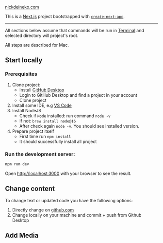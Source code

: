 [nickdeineko.com](nickdeineko.com)

This is a [Next.js](https://nextjs.org/) project bootstrapped with [`create-next-app`](https://github.com/vercel/next.js/tree/canary/packages/create-next-app).

---

All sections below assume that commands will be run in [Terminal](https://support.apple.com/uk-ua/guide/terminal/apd5265185d-f365-44cb-8b09-71a064a42125/mac) and selected directory will project's root. 

All steps are described for Mac.

## Start locally
### Prerequisites

1. Clone project:
    - Install [GitHub Desktop](https://docs.github.com/en/desktop/installing-and-configuring-github-desktop/installing-and-authenticating-to-github-desktop/installing-github-desktop)
    - Login to GitHub Desktop and find a project in your account
    - Clone project
2. Install some IDE, e.g [VS Code](https://code.visualstudio.com/)
3. Install NodeJS
   - Check if `Node` installed: run command `node -v`
   - If not: `brew install node@16`
   - After check again `node -v`. You should see installed version.
4. Prepare project itself
   - First time run `npm install`
   - It should successfully install all project 

### Run the development server:
```bash
npm run dev
```
Open [http://localhost:3000](http://localhost:3000) with your browser to see the result.

## Change content

To change text or updated code you have the following options:
1. Directly change on [github.com](https://github.com)
2. Change locally on your machine and commit + push from Github Desktop

## Add Media
